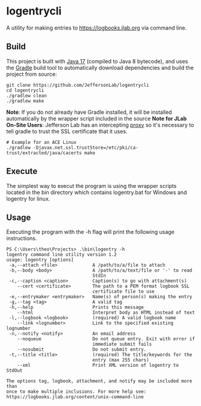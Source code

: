 # logentrycli
A utility for making entries to https://logbooks.jlab.org via command line.


## Build
This project is built with [Java 17](https://adoptium.net/) (compiled to Java 8 bytecode), and uses the [Gradle](https://gradle.org/) build tool to automatically download dependencies and build the project from source:

```
git clone https://github.com/JeffersonLab/logentrycli
cd logentrycli
./gradlew clean
./gradlew make
```
**Note**: If you do not already have Gradle installed, it will be installed automatically by the wrapper script included in the source
**Note for JLab On-Site Users**: Jefferson Lab has an intercepting [proxy](https://gist.github.com/slominskir/92c25a033db93a90184a5994e71d0b78) 
so it's necessary to tell gradle to trust the SSL certificate that it uses. 

```
# Example for an ACE Linux
./gradlew -Djavax.net.ssl.trustStore=/etc/pki/ca-trust/extracted/java/cacerts make
```

## Execute

The simplest way to execut the program is using the wrapper scripts located in the bin directory which contains
logentry.bat for Windows and logentry for linux.

## Usage
Executing the program with the -h flag will print the following usage instructions.

```
PS C:\Users\theo\Projects> .\bin\logentry -h
logentry command line utility version 1.2
usage: logentry [options]
 -a,--attach <file>             A /path/to/a/file to attach
 -b,--body <body>               A /path/to/a/text/file or '-' to read
                                StdIn
 -c,--caption <caption>         Caption(s) to go with attachment(s)
    --cert <certificate>        The path to a PEM format logbook SSL
                                certificate file to use
 -e,--entrymaker <entrymaker>   Name(s) of person(s) making the entry
 -g,--tag <tag>                 A valid tag
 -h,--help                      Prints this message
    --html                      Interpret body as HTML instead of text
 -l,--logbook <logbook>         (required) A valid logbook name
    --link <lognumber>          Link to the specified existing lognumber
 -n,--notify <notify>           An email address
    --noqueue                   Do not queue entry. Exit with error if
                                immediate submit fails
    --nosubmit                  Do not submit entry.
 -t,--title <title>             (required) The title/keywords for the
                                entry (max 255 chars)
    --xml                       Print XML version of logentry to StdOut

The options tag, logbook, attachment, and notify may be included more than
once to make multiple inclusions. For more help see:
https://logbooks.jlab.org/content/unix-command-line
```
